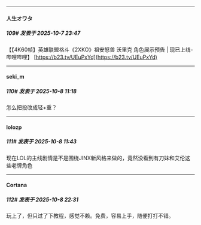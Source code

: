 ﻿
*****

####  人生オワタ  
##### 109#       发表于 2025-10-7 23:47

【【4K60帧】英雄联盟格斗《2XKO》祖安怒兽 沃里克 角色展示预告 | 现已上线-哔哩哔哩】 [https://b23.tv/UEuPxYd](https://b23.tv/UEuPxYd)


*****

####  seki_m  
##### 110#       发表于 2025-10-8 11:18

怎么把投改成轻+重？


*****

####  lolozp  
##### 111#       发表于 2025-10-8 11:43

现在LOL的主线剧情是不是围绕JINX新风格来做的，竟然没看到有刀妹和艾伦这些老牌角色


*****

####  Cortana  
##### 112#       发表于 2025-10-8 22:31

玩上了，但只过了下教程，感觉不赖。免费，容易上手，随便打打不错。

